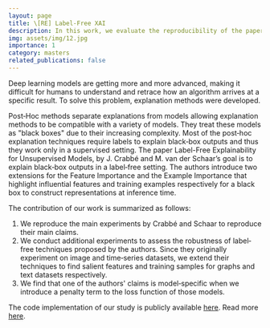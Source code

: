 ```yaml
---
layout: page
title: \[RE] Label-Free XAI 
description: In this work, we evaluate the reproducibility of the paper LabelFree Explainability for Unsupervised Models by Crabbe and van der Schaar. Our goal is to reproduce the paper's four main claims in a label‐free setting and extend it's research to assess robustness.
img: assets/img/12.jpg
importance: 1
category: masters
related_publications: false
---
```


Deep learning models are getting more and more advanced, making it difficult for humans to understand and retrace how an algorithm arrives at a specific result. To solve this problem, explanation methods were developed.

Post‐Hoc methods separate explanations from models allowing explanation methods to be compatible with a variety of models. They treat these models as "black boxes" due to their increasing complexity. Most of the post‐hoc explanation techniques require labels to explain black‐box outputs and thus they work only in a supervised setting. The paper Label-Free Explainability for Unsupervised Models, by J. Crabbé and M. van der Schaar’s goal is to explain black‐box outputs in a label‐free setting. The authors introduce two extensions for the Feature Importance and the Example Importance that highlight influential features and training examples respectively for a black box to construct representations at inference time.

The contribution of our work is summarized as follows:
1. We reproduce the main experiments by Crabbé and Schaar to reproduce their main claims.
2. We conduct additional experiments to assess the robustness of label‐free techniques proposed by the authors. Since they originally experiment on image and time‐series datasets, we extend their techniques to find salient features and training samples for graphs and text datasets respectively.
3. We find that one of the authors' claims is model‐specific when we introduce a penalty term to the loss function of those models.

The code implementation of our study is publicly available <a href="https://github.com/vpariza/Re-Label-Free-XAI">here</a>.
Read more <a href="https://openreview.net/pdf?id=qP34dvJpHd">here</a>.
